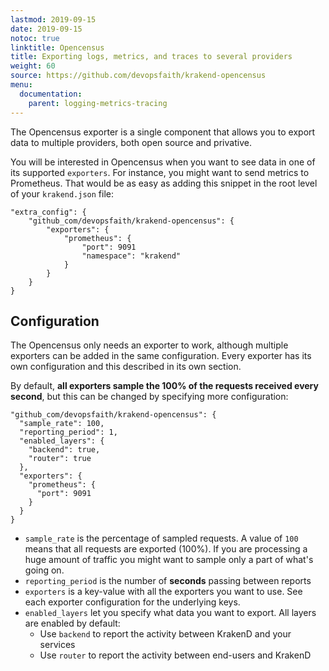 ```yaml
---
lastmod: 2019-09-15
date: 2019-09-15
notoc: true
linktitle: Opencensus
title: Exporting logs, metrics, and traces to several providers
weight: 60
source: https://github.com/devopsfaith/krakend-opencensus
menu:
  documentation:
    parent: logging-metrics-tracing
---
```

The Opencensus exporter is a single component that allows you to export data to multiple providers, both open source and privative.

You will be interested in Opencensus when you want to see data in one of its supported `exporters`. For instance, you might want to send metrics to Prometheus. That would be as easy as adding this snippet in the root level of your `krakend.json` file:

	"extra_config": {
		"github_com/devopsfaith/krakend-opencensus": {
			"exporters": {
				"prometheus": {
					"port": 9091
					"namespace": "krakend"
				}
			}
		}
	}

## Configuration
The Opencensus only needs an exporter to work, although multiple exporters can be added in the same configuration. Every exporter has its own configuration and this described in its own section.

By default, **all exporters sample the 100% of the requests received every second**, but this can be changed by specifying more configuration:


    "github_com/devopsfaith/krakend-opencensus": {
      "sample_rate": 100,
      "reporting_period": 1,
	  "enabled_layers": {
		"backend": true,
		"router": true
      },
      "exporters": {
        "prometheus": {
          "port": 9091
        }
	  }
	}

- `sample_rate` is the percentage of sampled requests. A value of `100` means that all requests are exported (100%). If you are processing a huge amount of traffic you might want to sample only a part of what's going on.
- `reporting_period` is the number of **seconds** passing between reports
- `exporters` is a key-value with all the exporters you want to use. See each exporter configuration for the underlying keys.
- `enabled_layers` let you specify what data you want to export. All layers are enabled by default:
	- Use `backend` to report the activity between KrakenD and your services
	- Use `router` to report the activity between end-users and KrakenD
